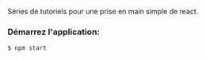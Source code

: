 Séries de tutoriels pour une prise en main simple de react.



### Démarrez l'application:

```
$ npm start

```

